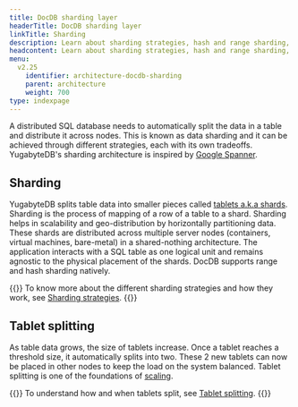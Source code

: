 ```yaml
---
title: DocDB sharding layer
headerTitle: DocDB sharding layer
linkTitle: Sharding
description: Learn about sharding strategies, hash and range sharding, colocated tables, and table splitting.
headcontent: Learn about sharding strategies, hash and range sharding, colocated tables, and table splitting.
menu:
  v2.25
    identifier: architecture-docdb-sharding
    parent: architecture
    weight: 700
type: indexpage
---
```


A distributed SQL database needs to automatically split the data in a table and distribute it across nodes. This is known as data sharding and it can be achieved through different strategies, each with its own tradeoffs. YugabyteDB's sharding architecture is inspired by <a href="https://research.google.com/archive/spanner-osdi2012.pdf">Google Spanner</a>.

## Sharding

YugabyteDB splits table data into smaller pieces called [tablets a.k.a shards](../key-concepts/#tablet). Sharding is the process of mapping of a row of a table to a shard. Sharding helps in scalability and geo-distribution by horizontally partitioning data. These shards are distributed across multiple server nodes (containers, virtual machines, bare-metal) in a shared-nothing architecture. The application interacts with a SQL table as one logical unit and remains agnostic to the physical placement of the shards. DocDB supports range and hash sharding natively.

{{<lead link="sharding/">}}
To know more about the different sharding strategies and how they work, see [Sharding strategies](sharding/).
{{</lead>}}

## Tablet splitting

As table data grows, the size of tablets increase. Once a tablet reaches a threshold size, it automatically splits into two. These 2 new tablets can now be placed in other nodes to keep the load on the system balanced. Tablet splitting is one of the foundations of [scaling](../../explore/linear-scalability).

{{<lead link="tablet-splitting/">}}
To understand how and when tablets split, see [Tablet splitting](tablet-splitting/).
{{</lead>}}
